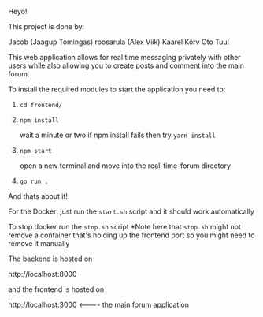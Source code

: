 Heyo!

This project is done by:

Jacob (Jaagup Tomingas)
roosarula (Alex Viik)
Kaarel Kõrv
Oto Tuul

This web application allows for real time messaging privately with other users while also allowing you to create posts and comment into the main forum.

To install the required modules to start the application you need to:

1) `cd frontend/`
2) `npm install`

    wait a minute or two
    if npm install fails then try
    `yarn install`

3) `npm start`

    open a new terminal 
    and move into 
    the real-time-forum
    directory

4) `go run .`

And thats about it!

For the Docker:
just run the `start.sh` script and it should work automatically

To stop docker run the `stop.sh` script
*Note here that `stop.sh` might not remove a container that's holding up the frontend port so you might need to remove it manually

The backend is hosted on 

http://localhost:8000 

and the frontend is hosted on

http://localhost:3000               <---- the main forum application